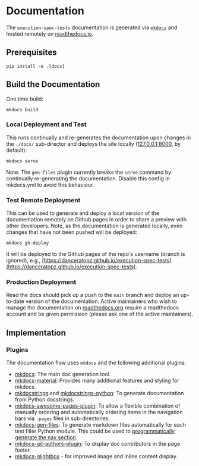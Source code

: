 # Documentation

The `execution-spec-tests` documentation is generated via [`mkdocs`](https://www.mkdocs.org/) and hosted remotely on [readthedocs.io](https://execution-spec-tests.readthedocs.io/en/latest/).

## Prerequisites
```console
pip install -e .[docs]
```

## Build the Documentation
One time build:
```console
mkdocs build
```

### Local Deployment and Test
This runs continually and re-generates the documentation upon changes in the `./docs/` sub-director and deploys the site locally ([127.0.0.1:8000](http://127.0.0.1:8000/), by default):
```console
mkdocs serve
```
Note: The `gen-files` plugin currently breaks the `serve` command by continually re-generating the documentation. Disable this config in mkdocs.yml to avoid this behaviour.


### Test Remote Deployment
This can be used to generate and deploy a local version of the documentation remotely on Github pages in order to share a preview with other developers. Note, as the documentation is generated locally, even changes that have not been pushed will be deployed:
```console
mkdocs gh-deploy
```
It will be deployed to the Github pages of the repo's username (branch is ignored), e.g., [https://danceratopz.github.io/execution-spec-tests](https://danceratopz.github.io/execution-spec-tests).


### Production Deployment

Read the docs should pick up a push to the `main` branch and deploy an up-to-date version of the documentation. Active maintainers who wish to manage the documentation on [readthedocs.org](https://readthedocs.org/projects/execution-spec-tests/) require a readthedocs account and be given permission (please ask one of the active maintainers).

## Implementation

### Plugins

The documentation flow uses `mkdocs` and the following additional plugins:

- [mkdocs](https://www.mkdocs.org/): The main doc generation tool.
- [mkdocs-material](https://squidfunk.github.io/mkdocs-material): Provides many additional features and styling for mkdocs.
- [mkdocstrings](https://mkdocstrings.github.io/) and [mkdocstrings-python](https://mkdocstrings.github.io/python/): To generate documentation from Python docstrings.
- [mkdocs-awesome-pages-plugin](https://github.com/lukasgeiter/mkdocs-awesome-pages-plugin): To allow a flexible combination of manually ordering and automatically ordering items in the navigation bars via `.pages` files in sub-directories.
- [mkdocs-gen-files](https://oprypin.github.io/mkdocs-gen-files): To generate markdown files automatically for each test filler Python module. This could be used to [programmatically generate the nav section](https://oprypin.github.io/mkdocs-gen-files/extras.html). 
- [mkdocs-git-authors-plugin](https://timvink.github.io/mkdocs-git-authors-plugin/): To display doc contributors in the page footer.
- [mkdocs-glightbox](https://github.com/blueswen/mkdocs-glightbox) - for improved image and inline content display.